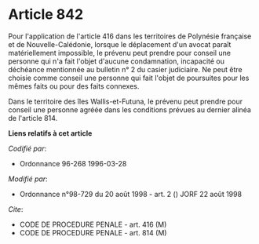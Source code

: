 # Article 842

Pour l'application de l'article 416 dans les territoires de Polynésie française et de Nouvelle-Calédonie, lorsque le
déplacement d'un avocat paraît matériellement impossible, le prévenu peut prendre pour conseil une personne qui n'a fait
l'objet d'aucune condamnation, incapacité ou déchéance mentionnée au bulletin n° 2 du casier judiciaire. Ne peut être choisie
comme conseil une personne qui fait l'objet de poursuites pour les mêmes faits ou pour des faits connexes.

Dans le territoire des îles Wallis-et-Futuna, le prévenu peut prendre pour conseil une personne agréée dans les conditions
prévues au dernier alinéa de l'article 814.

**Liens relatifs à cet article**

_Codifié par_:

  - Ordonnance 96-268 1996-03-28

_Modifié par_:

  - Ordonnance n°98-729 du 20 août 1998 - art. 2 () JORF 22 août 1998

_Cite_:

  - CODE DE PROCEDURE PENALE - art. 416 (M)
  - CODE DE PROCEDURE PENALE - art. 814 (M)
